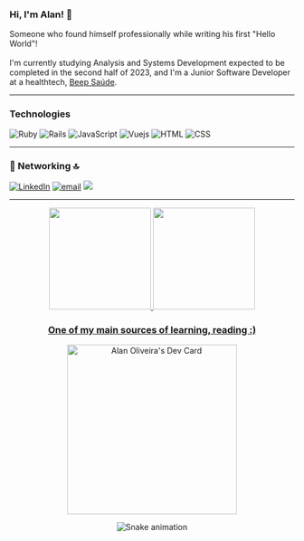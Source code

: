 ### Hi, I'm Alan! 👋

<p>
Someone who found himself professionally while writing his first "Hello World"! </br> </br> I'm currently studying Analysis and Systems Development expected to be completed in the second half of 2023, and I'm a Junior Software Developer at a healthtech, <a target="_blank" href="https://beepsaude.com.br/">Beep Saúde</a >.
</p>

<hr>

### Technologies
<span>
  <img alt="Ruby"
    src="https://img.shields.io/badge/ruby-%23CC342D.svg?&style=for-the-badge&logo=ruby&logoColor=white" />
  <img alt="Rails"
    src="https://img.shields.io/badge/rails-%23CC0000.svg?&style=for-the-badge&logo=ruby-on-rails&logoColor=white" />
  <img src="https://img.shields.io/badge/JavaScript-F7DF1E?style=for-the-badge&logo=javascript&logoColor=black"
    alt="JavaScript" />
  <img src="https://img.shields.io/badge/vuejs-%2335495e.svg?style=for-the-badge&logo=vuedotjs&logoColor=%234FC08D"
    alt="Vuejs" />
  <img src="https://img.shields.io/badge/HTML5-E34F26?style=for-the-badge&logo=html5&logoColor=white" alt="HTML" />
  <img src="https://img.shields.io/badge/CSS3-1572B6?style=for-the-badge&logo=css3&logoColor=white" alt="CSS" />
</span>


<hr>

### 📱 Networking 🔝

<span>
  <a href="https://www.linkedin.com/in/alancjo/"><img
      src="https://img.shields.io/badge/LinkedIn-0077B5?style=for-the-badge&logo=linkedin&logoColor=white"
      alt="LinkedIn" target="_blank" /></a>
  <a href="mailto:alancjobm@gmail.com"><img
      src="https://img.shields.io/badge/Gmail-D14836?style=for-the-badge&logo=gmail&logoColor=white" alt="email" /></a>
  <a href="https://discord.com/users/348240709137989644" target="_blank"><img
      src="https://img.shields.io/badge/Discord-7289DA?style=for-the-badge&logo=discord&logoColor=white"
      target="_blank"></a>
</span>
<hr>

<div align="center">
  <a href="https://github.com/alancjo">
    <img height="180em"
      src="https://github-readme-stats.vercel.app/api?username=alancjo&show_icons=true&theme=dracula&include_all_commits=true&count_private=true" />
    <img height="180em"
      src="https://github-readme-stats.vercel.app/api/top-langs/?username=alancjo&layout=compact&langs_count=7&theme=dracula" />
</div>

<div align="center">
  <h3>One of my main sources of learning, reading :)</h3>
  <a href="https://app.daily.dev/AlanCJO">
    <img src="https://api.daily.dev/devcards/b9b8fa211b1844f09cf6f53fdd348e7f.png?r=qms" width="300" alt="Alan Oliveira's Dev Card"/>
  </a>

  ![Snake animation](https://github.com/alancjo/alancjo/blob/output/github-contribution-grid-snake.svg)
</div>
